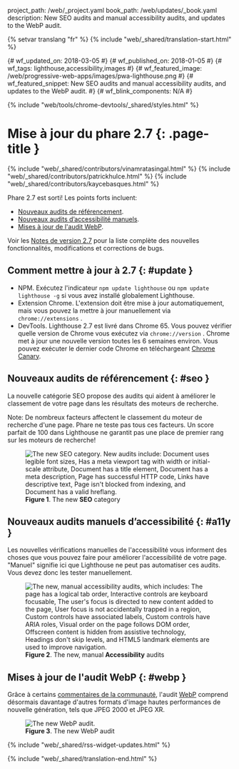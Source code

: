 project_path: /web/_project.yaml
book_path: /web/updates/_book.yaml
description: New SEO audits and manual accessibility audits, and updates to the WebP audit.

{% setvar translang "fr" %}
{% include "web/_shared/translation-start.html" %}

{# wf_updated_on: 2018-03-05 #}
{# wf_published_on: 2018-01-05 #}
{# wf_tags: lighthouse,accessibility,images #}
{# wf_featured_image: /web/progressive-web-apps/images/pwa-lighthouse.png #}
{# wf_featured_snippet: New SEO audits and manual accessibility audits, and updates to the WebP audit. #}
{# wf_blink_components: N/A #}

{% include "web/tools/chrome-devtools/_shared/styles.html" %}

# Mise à jour du phare 2.7 {: .page-title }

{% include "web/_shared/contributors/vinamratasingal.html" %}
{% include "web/_shared/contributors/patrickhulce.html" %}
{% include "web/_shared/contributors/kaycebasques.html" %}

[CDT]: /web/tools/lighthouse/#devtools
[Node]: https://github.com/GoogleChrome/lighthouse#using-programmatically
[CLI]: /web/tools/lighthouse/#cli
[CE]: /web/tools/lighthouse/#extension

Phare 2.7 est sorti! Les points forts incluent:

* [Nouveaux audits de référencement](#seo).
* [Nouveaux audits d’accessibilité manuels](#a11y).
* [Mises à jour de l'audit WebP](#webp).

Voir les [Notes de version 2.7][RN] pour la liste complète des nouvelles fonctionnalités, modifications et corrections de bugs.

[RN]: https://github.com/GoogleChrome/lighthouse/releases/tag/v2.7.0

## Comment mettre à jour à 2.7 {: #update }

* NPM. Exécutez l'indicateur `npm update lighthouse` ou `npm update lighthouse -g` si vous avez installé globalement Lighthouse.
* Extension Chrome. L'extension doit être mise à jour automatiquement, mais vous pouvez la mettre à jour manuellement via `chrome://extensions` .
* DevTools. Lighthouse 2.7 est livré dans Chrome 65. Vous pouvez vérifier quelle version de Chrome vous exécutez via `chrome://version` . Chrome met à jour une nouvelle version toutes les 6 semaines environ. Vous pouvez exécuter le dernier code Chrome en téléchargeant [Chrome Canary][Canary].

[Canary]: https://www.google.com/chrome/browser/canary.html

## Nouveaux audits de référencement {: #seo }

La nouvelle catégorie SEO propose des audits qui aident à améliorer le classement de votre page dans les résultats des moteurs de recherche.

Note: De nombreux facteurs affectent le classement du moteur de recherche d'une page. Phare ne teste pas tous ces facteurs. Un score parfait de 100 dans Lighthouse ne garantit pas une place de premier rang sur les moteurs de recherche!

<figure>  <img src="/web/updates/images/2018/01/seo.png"
       alt="The new SEO category. New audits include: Document uses legible font sizes,
            Has a meta viewport tag with width or initial-scale attribute,
            Document has a title element, Document has a meta description, Page has
            successful HTTP code, Links have descriptive text, Page isn't blocked from indexing,
            and Document has a valid hreflang."/>
  <figcaption>
    <b>Figure 1</b>. The new <b>SEO</b> category
  </figcaption>
</figure>

## Nouveaux audits manuels d’accessibilité {: #a11y }

Les nouvelles vérifications manuelles de l'accessibilité vous informent des choses que vous pouvez faire pour améliorer l'accessibilité de votre page. "Manuel" signifie ici que Lighthouse ne peut pas automatiser ces audits. Vous devez donc les tester manuellement.

<figure>  <img src="/web/updates/images/2018/01/a11y.png"
       alt="The new, manual accessibility audits, which includes: The page has a logical tab order,
            Interactive controls are keyboard focusable, The user's focus is directed to new
            content added to the page, User focus is not accidentally trapped in a region,
            Custom controls have associated labels, Custom controls have ARIA roles, Visual order
            on the page follows DOM order, Offscreen content is hidden from assistive technology,
            Headings don't skip levels, and HTML5 landmark elements are used to improve
            navigation."/>
  <figcaption>
    <b>Figure 2</b>. The new, manual <b>Accessibility</b> audits
  </figcaption>
</figure>

## Mises à jour de l'audit WebP {: #webp }

Grâce à certains [commentaires de la communauté][feedback], l'audit [WebP][webp] comprend désormais davantage d'autres formats d'image hautes performances de nouvelle génération, tels que JPEG 2000 et JPEG XR.

[feedback]: https://www.reddit.com/r/webdev/comments/75w7t0/so_exactly_what_do_i_do_google_put_my_css_in_js/doatllq/
[webp]: /web/tools/lighthouse/audits/webp

<figure>  <img src="/web/updates/images/2018/01/webp.png"
       alt="The new WebP audit."/>
  <figcaption>
    <b>Figure 3</b>. The new WebP audit
  </figcaption>
</figure>

{% include "web/_shared/rss-widget-updates.html" %}

{% include "web/_shared/translation-end.html" %}